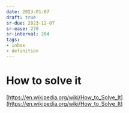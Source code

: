 ```yaml
---
date: 2023-01-07
draft: true
sr-due: 2023-12-07
sr-ease: 270
sr-interval: 204
tags:
- inbox
- definition
---
```


# How to solve it

[https://en.wikipedia.org/wiki/How_to_Solve_It](https://en.wikipedia.org/wiki/How_to_Solve_It)